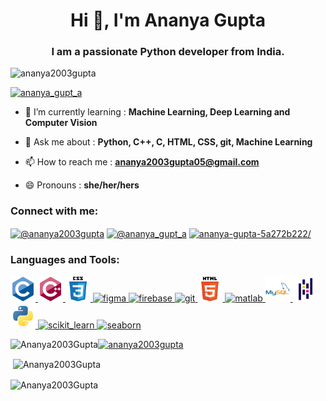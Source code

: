 <h1 align="center">Hi 👋, I'm Ananya Gupta</h1>
<h3 align="center">I am a passionate Python developer from India.</h3>

<p align="left"> <img src="https://komarev.com/ghpvc/?username=ananya2003gupta&label=Profile%20views&color=0e75b6&style=flat" alt="ananya2003gupta" /> </p>

<p align="left"> <a href="https://twitter.com/ananya_gupt_a" target="blank"><img src="https://img.shields.io/twitter/follow/ananya_gupt_a?logo=twitter&style=for-the-badge" alt="ananya_gupt_a" /></a> </p>

- 🌱 I’m currently learning : **Machine Learning, Deep Learning and Computer Vision**

- 💬 Ask me about : **Python, C++, C, HTML, CSS, git, Machine Learning**

- 📫 How to reach me : **ananya2003gupta05@gmail.com**

- 😄 Pronouns : **she/her/hers**

<h3 align="left">Connect with me:</h3>
<p align="left">
<a href="https://dev.to/ananya2003gupta" target="blank"><img align="center" src="https://raw.githubusercontent.com/rahuldkjain/github-profile-readme-generator/master/src/images/icons/Social/devto.svg" alt="@ananya2003gupta" height="30" width="40" /></a>
<a href="https://twitter.com/ananya_gupt_a?t=U6p69DyYncCGDrkrB0UVtg&s=08" target="blank"><img align="center" src="https://raw.githubusercontent.com/rahuldkjain/github-profile-readme-generator/master/src/images/icons/Social/twitter.svg" alt="@ananya_gupt_a" height="30" width="40" /></a>
<a href="https://www.linkedin.com/in/ananya-gupta-5a272b222/" target="blank"><img align="center" src="https://raw.githubusercontent.com/rahuldkjain/github-profile-readme-generator/master/src/images/icons/Social/linked-in-alt.svg" alt="ananya-gupta-5a272b222/" height="30" width="40" /></a>
</p>

<h3 align="left">Languages and Tools:</h3>
<p align="left"> <a href="https://www.cprogramming.com/" target="_blank" rel="noreferrer"> <img src="https://raw.githubusercontent.com/devicons/devicon/master/icons/c/c-original.svg" alt="c" width="40" height="40"/> </a> <a href="https://www.w3schools.com/cpp/" target="_blank" rel="noreferrer"> <img src="https://raw.githubusercontent.com/devicons/devicon/master/icons/cplusplus/cplusplus-original.svg" alt="cplusplus" width="40" height="40"/> </a> <a href="https://www.w3schools.com/css/" target="_blank" rel="noreferrer"> <img src="https://raw.githubusercontent.com/devicons/devicon/master/icons/css3/css3-original-wordmark.svg" alt="css3" width="40" height="40"/> </a> <a href="https://www.figma.com/" target="_blank" rel="noreferrer"> <img src="https://www.vectorlogo.zone/logos/figma/figma-icon.svg" alt="figma" width="40" height="40"/> </a> <a href="https://firebase.google.com/" target="_blank" rel="noreferrer"> <img src="https://www.vectorlogo.zone/logos/firebase/firebase-icon.svg" alt="firebase" width="40" height="40"/> </a> <a href="https://git-scm.com/" target="_blank" rel="noreferrer"> <img src="https://www.vectorlogo.zone/logos/git-scm/git-scm-icon.svg" alt="git" width="40" height="40"/> </a> <a href="https://www.w3.org/html/" target="_blank" rel="noreferrer"> <img src="https://raw.githubusercontent.com/devicons/devicon/master/icons/html5/html5-original-wordmark.svg" alt="html5" width="40" height="40"/> </a> <a href="https://www.mathworks.com/" target="_blank" rel="noreferrer"> <img src="https://upload.wikimedia.org/wikipedia/commons/2/21/Matlab_Logo.png" alt="matlab" width="40" height="40"/> </a> <a href="https://www.mysql.com/" target="_blank" rel="noreferrer"> <img src="https://raw.githubusercontent.com/devicons/devicon/master/icons/mysql/mysql-original-wordmark.svg" alt="mysql" width="40" height="40"/> </a> <a href="https://pandas.pydata.org/" target="_blank" rel="noreferrer"> <img src="https://raw.githubusercontent.com/devicons/devicon/2ae2a900d2f041da66e950e4d48052658d850630/icons/pandas/pandas-original.svg" alt="pandas" width="40" height="40"/> </a> <a href="https://www.python.org" target="_blank" rel="noreferrer"> <img src="https://raw.githubusercontent.com/devicons/devicon/master/icons/python/python-original.svg" alt="python" width="40" height="40"/> </a> <a href="https://scikit-learn.org/" target="_blank" rel="noreferrer"> <img src="https://upload.wikimedia.org/wikipedia/commons/0/05/Scikit_learn_logo_small.svg" alt="scikit_learn" width="40" height="40"/> </a> <a href="https://seaborn.pydata.org/" target="_blank" rel="noreferrer"> <img src="https://seaborn.pydata.org/_images/logo-mark-lightbg.svg" alt="seaborn" width="40" height="40"/> </a> </p>

<p><img align="left" src="https://github-readme-stats.vercel.app/api/top-langs?username=Ananya2003Gupta&show_icons=true&locale=en&layout=compact&theme=radical" alt="Ananya2003Gupta" /></p>

<p align="left"> <a href="https://github.com/ryo-ma/github-profile-trophy"><img src="https://github-profile-trophy.vercel.app/?username=ananya2003gupta&theme=tokyonight" alt="ananya2003gupta" /></a> </p>

<p>&nbsp;<img align="center" src="https://github-readme-stats.vercel.app/api?username=Ananya2003Gupta&show_icons=true&locale=en&theme=radical" alt="Ananya2003Gupta" /></p>

<p><img align="center" src="https://github-readme-streak-stats.herokuapp.com/?user=Ananya2003Gupta&theme=nightowl" alt="Ananya2003Gupta" /></p>

